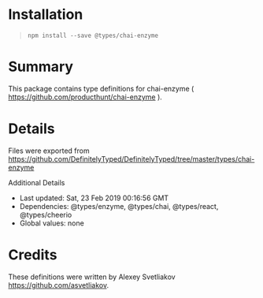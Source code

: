 # Installation
> `npm install --save @types/chai-enzyme`

# Summary
This package contains type definitions for chai-enzyme ( https://github.com/producthunt/chai-enzyme ).

# Details
Files were exported from https://github.com/DefinitelyTyped/DefinitelyTyped/tree/master/types/chai-enzyme

Additional Details
 * Last updated: Sat, 23 Feb 2019 00:16:56 GMT
 * Dependencies: @types/enzyme, @types/chai, @types/react, @types/cheerio
 * Global values: none

# Credits
These definitions were written by Alexey Svetliakov <https://github.com/asvetliakov>.
